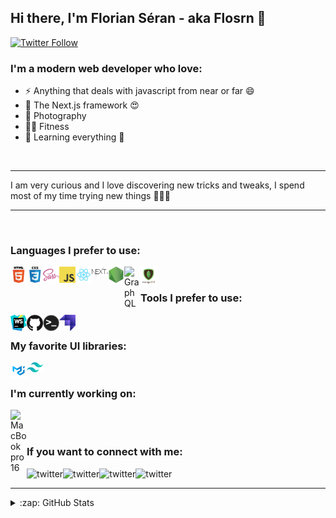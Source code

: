 ## Hi there, I'm Florian Séran - aka Flosrn 👋

[![Twitter Follow](https://img.shields.io/twitter/follow/flo_srn?color=1DA1F2&logo=twitter&style=for-the-badge)](https://twitter.com/intent/follow?original_referer=https%3A%2F%2Fgithub.com%2FFlosrn&screen_name=flo_srn)

### I'm a modern web developer who love:

- ⚡️ Anything that deals with javascript from near or far 😄
- 🚀 The Next.js framework 😍 
- 📸 Photography 
- 💪🏻 Fitness
- 🌱 Learning everything 🤣

<br />

---

I am very curious and I love discovering new tricks and tweaks, I spend most of my time trying new things 🧑🏻‍🔧

---

<br />

### Languages I prefer to use:

<img align="left" alt="HTML5" width="26px" src="https://raw.githubusercontent.com/github/explore/80688e429a7d4ef2fca1e82350fe8e3517d3494d/topics/html/html.png" />
<img align="left" alt="CSS3" width="26px" src="https://raw.githubusercontent.com/github/explore/80688e429a7d4ef2fca1e82350fe8e3517d3494d/topics/css/css.png" />
<img align="left" alt="Sass" width="26px" src="https://raw.githubusercontent.com/github/explore/80688e429a7d4ef2fca1e82350fe8e3517d3494d/topics/sass/sass.png" />
<img align="left" alt="JavaScript" width="26px" src="https://raw.githubusercontent.com/github/explore/80688e429a7d4ef2fca1e82350fe8e3517d3494d/topics/javascript/javascript.png" />

[<img align="left" alt="React" width="26px" src="https://raw.githubusercontent.com/github/explore/80688e429a7d4ef2fca1e82350fe8e3517d3494d/topics/react/react.png" />][react]
[<img align="left" alt="Next.js" width="26px" src="./assets/nextjs-logo.png?raw=true" />][nextjs]
[<img align="left" alt="Node.js" width="26px" src="https://raw.githubusercontent.com/github/explore/80688e429a7d4ef2fca1e82350fe8e3517d3494d/topics/nodejs/nodejs.png" />][nodejs]
[<img align="left" alt="GraphQL" width="26px" src="https://raw.githubusercontent.com/graphql-compose/graphql-compose/master/docs/logo.png" />][graphql]
[<img align="left" alt="MongoDB" width="26px" src="./assets/mongodb-logo.png?raw=true" />][mongodb]

<br />

### Tools I prefer to use:

[<img align="left" alt="Webstorm" width="26px" src="./assets/webstorm-logo.png?raw=true" />][webstorm]
<img align="left" alt="GitHub" width="26px" src="https://raw.githubusercontent.com/github/explore/78df643247d429f6cc873026c0622819ad797942/topics/github/github.png" />
<img align="left" alt="Terminal" width="26px" src="https://raw.githubusercontent.com/github/explore/80688e429a7d4ef2fca1e82350fe8e3517d3494d/topics/terminal/terminal.png" />
[<img align="left" alt="Strapi" width="26px" src="./assets/strapi-logo.svg?raw=true" />][strapi]

<br />

### My favorite UI libraries:

[<img align="left" alt="Material-ui" width="26px" src="./assets/materialui-logo.png?raw=true" />][material-ui]
[<img align="left" alt="TailwindCSS" width="26px" src="./assets/tailwindcss-logo.png?raw=true" />][tailwindcss]

<br />

### I'm currently working on:

[<img align="left" alt="MacBook pro 16" width="26px" src="https://consomac.fr/shop/images/products/mbp16touch-space-select-201911_GEO_EMEA_LANG_FR.png" />][macbook]


<br />
<br />

### If you want to connect with me:

[<img align="left" alt="twitter" src="https://img.shields.io/badge/-@flo_srn-00acee?style=flat&logo=Twitter&logoColor=white" />][twitter]&nbsp; &nbsp;
[<img align="left" alt="twitter" src="https://img.shields.io/badge/-@flo__srn-E1306C?style=flat&logo=Instagram&logoColor=white" />][instagram]&nbsp; &nbsp;
[<img align="left" alt="twitter" src="https://img.shields.io/badge/-Florian Séran-0072b1?style=flat&logo=Linkedin&logoColor=white" />][linkedin]&nbsp; &nbsp;
[<img align="left" alt="twitter" src="https://img.shields.io/badge/-flosrn.dev@gmail.com-c14438?style=flat&logo=Gmail&logoColor=white" />][gmail]&nbsp; &nbsp;

---

<details>
  <summary>:zap: GitHub Stats</summary>
  
  [![Flosrn's github stats](https://github-readme-stats.vercel.app/api?username=flosrn)](https://github.com/Flosrn)&nbsp; &nbsp;
  ![visitors](https://visitor-badge.glitch.me/badge?page_id=Flosrn.Flosrn)

</details>

[react]: https://fr.reactjs.org/
[nextjs]: https://nextjs.org/
[nodejs]: https://nodejs.org/
[graphql]: https://graphql.org/
[mongodb]: https://www.mongodb.com/fr

[webstorm]: https://www.jetbrains.com/fr-fr/webstorm/
[strapi]: https://strapi.io/

[material-ui]: https://material-ui.com/ 
[tailwindcss]: https://tailwindcss.com/

[macbook]: https://www.apple.com/fr/shop/buy-mac/macbook-pro/16-pouces/

[twitter]: https://twitter.com/flo_srn/
[instagram]: https://www.instagram.com/flo__srn/
[linkedin]: https://www.linkedin.com/in/florian-seran/
[gmail]: mailto:flosrn.dev@gmail.com/
